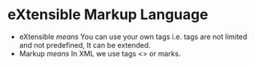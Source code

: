 # eXtensible Markup Language

- eXtensible *means* You can use your own tags i.e. tags are not limited and not predefined, It can be extended.
- Markup *means* In XML we use tags <> or marks.